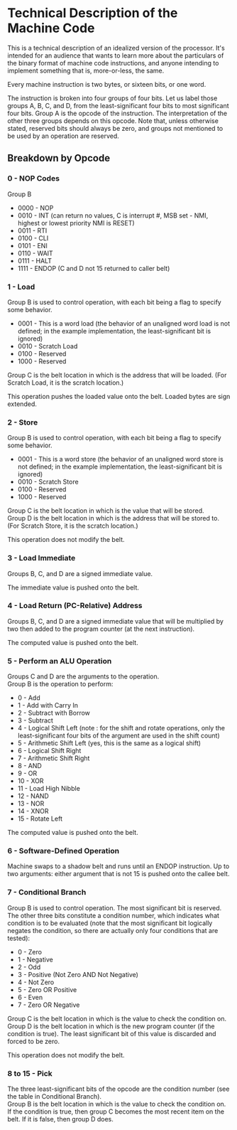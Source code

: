 Technical Description of the Machine Code
=========================================

This is a technical description of an idealized version of the processor. It's intended for an audience that wants to learn more about the particulars of the binary format of machine code instructions, and anyone intending to implement something that is, more-or-less, the same.

Every machine instruction is two bytes, or sixteen bits, or one word.

The instruction is broken into four groups of four bits. Let us label those groups A, B, C, and D, from the least-significant four bits to most significant four bits. Group A is the opcode of the instruction. The interpretation of the other three groups depends on this opcode. Note that, unless otherwise stated, reserved bits should always be zero, and groups not mentioned to be used by an operation are reserved.

Breakdown by Opcode
-------------------

### 0 - NOP Codes

Group B
* 0000 - NOP
* 0010 - INT (can return no values, C is interrupt #, MSB set - NMI, highest or lowest priority NMI is RESET)
* 0011 - RTI
* 0100 - CLI
* 0101 - ENI
* 0110 - WAIT
* 0111 - HALT
* 1111 - ENDOP (C and D not 15 returned to caller belt)

### 1 - Load

Group B is used to control operation, with each bit being a flag to specify some behavior.
* 0001 - This is a word load (the behavior of an unaligned word load is not defined; in the example implementation, the least-significant bit is ignored)
* 0010 - Scratch Load
* 0100 - Reserved
* 1000 - Reserved

Group C is the belt location in which is the address that will be loaded. (For Scratch Load, it is the scratch location.)

This operation pushes the loaded value onto the belt. Loaded bytes are sign extended.

### 2 - Store

Group B is used to control operation, with each bit being a flag to specify some behavior.
* 0001 - This is a word store (the behavior of an unaligned word store is not defined; in the example implementation, the least-significant bit is ignored)
* 0010 - Scratch Store
* 0100 - Reserved
* 1000 - Reserved

Group C is the belt location in which is the value that will be stored.  
Group D is the belt location in which is the address that will be stored to. (For Scratch Store, it is the scratch location.)

This operation does not modify the belt.

### 3 - Load Immediate

Groups B, C, and D are a signed immediate value.

The immediate value is pushed onto the belt.

### 4 - Load Return (PC-Relative) Address

Groups B, C, and D are a signed immediate value that will be multiplied by two then added to the program counter (at the next instruction).

The computed value is pushed onto the belt.

### 5 - Perform an ALU Operation

Groups C and D are the arguments to the operation.  
Group B is the operation to perform:
* 0 - Add
* 1 - Add with Carry In
* 2 - Subtract with Borrow
* 3 - Subtract
* 4 - Logical Shift Left (note : for the shift and rotate operations, only the least-significant four bits of the argument are used in the shift count)
* 5 - Arithmetic Shift Left (yes, this is the same as a logical shift)
* 6 - Logical Shift Right
* 7 - Arithmetic Shift Right
* 8 - AND
* 9 - OR
* 10 - XOR
* 11 - Load High Nibble
* 12 - NAND
* 13 - NOR
* 14 - XNOR
* 15 - Rotate Left

The computed value is pushed onto the belt.

### 6 - Software-Defined Operation

Machine swaps to a shadow belt and runs until an ENDOP instruction. Up to two arguments: either argument that is not 15 is pushed onto the callee belt.

### 7 - Conditional Branch

Group B is used to control operation. The most significant bit is reserved. The other three bits constitute a condition number, which indicates what condition is to be evaluated (note that the most significant bit logically negates the condition, so there are actually only four conditions that are tested):
* 0 - Zero
* 1 - Negative
* 2 - Odd
* 3 - Positive (Not Zero AND Not Negative)
* 4 - Not Zero
* 5 - Zero OR Positive
* 6 - Even
* 7 - Zero OR Negative

Group C is the belt location in which is the value to check the condition on.  
Group D is the belt location in which is the new program counter (if the condition is true). The least significant bit of this value is discarded and forced to be zero.

This operation does not modify the belt.

### 8 to 15 - Pick

The three least-significant bits of the opcode are the condition number (see the table in Conditional Branch).  
Group B is the belt location in which is the value to check the condition on.  
If the condition is true, then group C becomes the most recent item on the belt. If it is false, then group D does.
